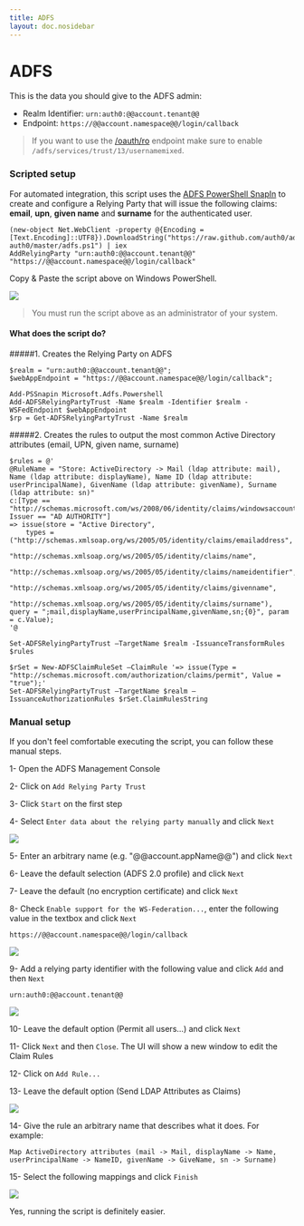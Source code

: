 ```yaml
---
title: ADFS
layout: doc.nosidebar
---
```

# ADFS

This is the data you should give to the ADFS admin:

* Realm Identifier: `urn:auth0:@@account.tenant@@`
* Endpoint: `https://@@account.namespace@@/login/callback`

> If you want to use the [/oauth/ro](/auth-api#post--oauth-ro) endpoint make sure to enable `/adfs/services/trust/13/usernamemixed`.

### Scripted setup

For automated integration, this script uses the [ADFS PowerShell SnapIn](http://technet.microsoft.com/en-us/library/adfs2-powershell-basics.aspx) to create and configure a Relying Party that will issue the following claims: __email__, __upn__, __given name__ and __surname__ for the authenticated user.

    (new-object Net.WebClient -property @{Encoding = [Text.Encoding]::UTF8}).DownloadString("https://raw.github.com/auth0/adfs-auth0/master/adfs.ps1") | iex
    AddRelyingParty "urn:auth0:@@account.tenant@@" "https://@@account.namespace@@/login/callback"

Copy & Paste the script above on Windows PowerShell.

![](@@env.MEDIA_URL@@/articles/connections/adfs/adfs-script.png)

> You must run the script above as an administrator of your system.

#### What does the script do?

#####1. Creates the Relying Party on ADFS

    $realm = "urn:auth0:@@account.tenant@@";
    $webAppEndpoint = "https://@@account.namespace@@/login/callback";

    Add-PSSnapin Microsoft.Adfs.Powershell
    Add-ADFSRelyingPartyTrust -Name $realm -Identifier $realm -WSFedEndpoint $webAppEndpoint
    $rp = Get-ADFSRelyingPartyTrust -Name $realm

#####2. Creates the rules to output the most common Active Directory attributes (email, UPN, given name, surname)

    $rules = @'
    @RuleName = "Store: ActiveDirectory -> Mail (ldap attribute: mail), Name (ldap attribute: displayName), Name ID (ldap attribute: userPrincipalName), GivenName (ldap attribute: givenName), Surname (ldap attribute: sn)"
    c:[Type == "http://schemas.microsoft.com/ws/2008/06/identity/claims/windowsaccountname", Issuer == "AD AUTHORITY"]
    => issue(store = "Active Directory",
        types = ("http://schemas.xmlsoap.org/ws/2005/05/identity/claims/emailaddress",
                 "http://schemas.xmlsoap.org/ws/2005/05/identity/claims/name",
                 "http://schemas.xmlsoap.org/ws/2005/05/identity/claims/nameidentifier",
                 "http://schemas.xmlsoap.org/ws/2005/05/identity/claims/givenname",
                 "http://schemas.xmlsoap.org/ws/2005/05/identity/claims/surname"), query = ";mail,displayName,userPrincipalName,givenName,sn;{0}", param = c.Value);
    '@

    Set-ADFSRelyingPartyTrust –TargetName $realm -IssuanceTransformRules $rules

    $rSet = New-ADFSClaimRuleSet –ClaimRule '=> issue(Type = "http://schemas.microsoft.com/authorization/claims/permit", Value = "true");'
    Set-ADFSRelyingPartyTrust –TargetName $realm –IssuanceAuthorizationRules $rSet.ClaimRulesString

### Manual setup

If you don't feel comfortable executing the script, you can follow these manual steps.

1- Open the ADFS Management Console

2- Click on `Add Relying Party Trust`

3- Click `Start` on the first step

4- Select `Enter data about the relying party manually` and click `Next`

![](@@env.MEDIA_URL@@/articles/connections/adfs/adfs-importmanual.png)

5- Enter an arbitrary name (e.g. "@@account.appName@@") and click `Next`

6- Leave the default selection (ADFS 2.0 profile) and click `Next`

7- Leave the default (no encryption certificate) and click `Next`

8- Check `Enable support for the WS-Federation...`, enter the following value in the textbox and click `Next`

    https://@@account.namespace@@/login/callback

![](@@env.MEDIA_URL@@/articles/connections/adfs/adfs-url.png)

9- Add a relying party identifier with the following value and click `Add` and then `Next`

    urn:auth0:@@account.tenant@@

![](@@env.MEDIA_URL@@/articles/connections/adfs/adfs-identifier.png)

10- Leave the default option (Permit all users...) and click `Next`

11- Click `Next` and then `Close`. The UI will show a new window to edit the Claim Rules

12- Click on `Add Rule...`

13- Leave the default option (Send LDAP Attributes as Claims)

![](@@env.MEDIA_URL@@/articles/connections/adfs/adfs-sendldap.png)

14- Give the rule an arbitrary name that describes what it does. For example:

    Map ActiveDirectory attributes (mail -> Mail, displayName -> Name, userPrincipalName -> NameID, givenName -> GiveName, sn -> Surname)

15- Select the following mappings and click `Finish`

![](@@env.MEDIA_URL@@/articles/connections/adfs/adfs-claimrules.png)

Yes, running the script is definitely easier.
